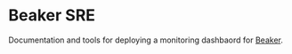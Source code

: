 # Beaker SRE
Documentation and tools for deploying a monitoring dashbaord for [Beaker](https://beaker-project.org/).
